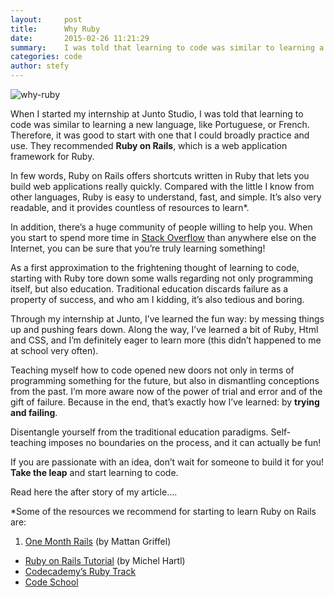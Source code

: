 ```yaml
---
layout:     post
title:      Why Ruby
date:       2015-02-26 11:21:29
summary:    I was told that learning to code was similar to learning a new language, like Portuguese, or French.
categories: code
author: stefy
---
```


![why-ruby](http://38.media.tumblr.com/e803ec1c8534272215ab3dc633afc37a/tumblr_inline_nkeu02F1HH1sa3u4l.png)

When I started my internship at Junto Studio, I was told that learning to code
was similar to learning a new language, like Portuguese, or French. Therefore,
it was good to start with one that I could broadly practice and use.
They recommended **Ruby on Rails**, which is a web application framework for Ruby.

In few words, Ruby on Rails offers shortcuts written in Ruby that lets you build
web applications really quickly. Compared with the little I know from other
languages, Ruby is easy to understand, fast, and simple. It’s also very readable,
and it provides countless of resources to learn*.

In addition, there’s a huge community of people willing to help you.
When you start to spend more time in [Stack Overflow](http://en.wikipedia.org/wiki/Stack_Overflow) than anywhere else on the
Internet, you can be sure that you’re truly learning something!

As a first approximation to the frightening thought of learning to code,
starting with Ruby tore down some walls regarding not only programming itself,
but also education. Traditional education discards failure as a property of
success, and who am I kidding, it’s also tedious and boring.

Through my internship at Junto, I’ve learned the fun way: by messing things up
and pushing fears down. Along the way, I’ve learned a bit of Ruby, Html
and CSS, and I’m definitely eager to learn more (this didn’t happened to me
at school very often).

Teaching myself how to code opened new doors not only in terms of programming
something for the future, but also in dismantling conceptions from the past.
I’m more aware now of the power of trial and error and of the gift of failure.
Because in the end, that’s exactly how I’ve learned: by **trying and failing**.

Disentangle yourself from the traditional education paradigms. Self-teaching
imposes no boundaries on the process, and it can actually be fun!

If you are passionate with an idea, don’t wait for someone to build it for you!
**Take the leap** and start learning to code.

Read here the after story of my article….

*Some of the resources we recommend for starting to learn Ruby on Rails are:

1. [One Month Rails](https://onemonth.com/courses/one-month-rails/) (by Mattan Griffel)
+ [Ruby on Rails Tutorial](https://www.railstutorial.org/book) (by Michel Hartl)
+ [Codecademy’s Ruby Track](https://www.railstutorial.org/book)
+ [Code School](https://www.codeschool.com/)
